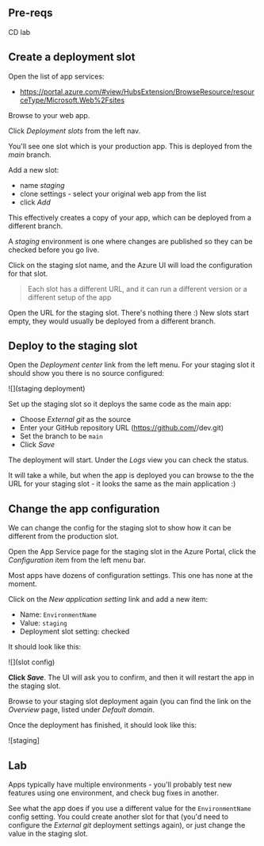 

## Pre-reqs

CD lab

## Create a deployment slot

Open the list of app services:

- https://portal.azure.com/#view/HubsExtension/BrowseResource/resourceType/Microsoft.Web%2Fsites

Browse to your web app.

Click _Deployment slots_ from the left nav.

You'll see one slot which is your production app. This is deployed from the _main_ branch.

Add a new slot:

- name _staging_
- clone settings - select your original web app from the list
- click _Add_

This effectively creates a copy of your app, which can be deployed from a different branch.

A _staging_ environment is one where changes are published so they can be checked before you go live.

Click on the staging slot name, and the Azure UI will load the configuration for that slot.

> Each slot has a different URL, and it can run a different version or a different setup of the app

Open the URL for the staging slot. There's nothing there :) New slots start empty, they would usually be deployed from a different branch.

## Deploy to the staging slot

Open the _Deployment center_ link from the left menu. For your staging slot it should show you there is no source configured:

![](staging deployment)

Set up the staging slot so it deploys the same code as the main app:

- Choose _External git_ as the source
- Enter your GitHub repository URL (https://github.com/<your-github-id>/dev.git)
- Set the branch to be `main`
- Click _Save_

The deployment will start. Under the _Logs_ view you can check the status.

It will take a while, but when the app is deployed you can browse to the the URL for your staging slot  - it looks the same as the main application :) 


## Change the app configuration

We can change the config for the staging slot to show how it can be different from the production slot.

Open the App Service page for the staging slot in the Azure Portal, click the _Configuration_ item from the left menu bar.

Most apps have dozens of configuration settings. This one has none at the moment.

Click on the _New application setting_ link and add a new item:

- Name: `EnvironmentName`
- Value: `staging`
- Deployment slot setting: checked

It should look like this:

![](slot config)

**Click _Save_**. The UI will ask you to confirm, and then it will restart the app in the staging slot.

Browse to your staging slot deployment again (you can find the link on the _Overview_ page, listed under _Default domain_.

Once the deployment has finished, it should look like this:

![staging]

## Lab

Apps typically have multiple environments - you'll probably test new features using one environment, and check bug fixes in another.

See what the app does if you use a different value for the `EnvironmentName` config setting. You could create another slot for that (you'd need to configure the _External git_ deployment settings again), or just change the value in the staging slot.
